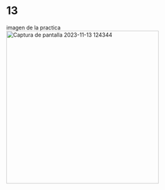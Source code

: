 # 13
imagen de la practica 
<img width="400" alt="Captura de pantalla 2023-11-13 124344" src="https://github.com/jrzinohe/13/assets/150485228/e7ba29ff-9f2e-4b36-8ed7-7735df2fae07">
